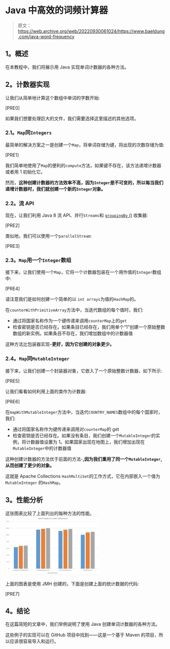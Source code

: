 # Java 中高效的词频计算器

> 原文：<https://web.archive.org/web/20220930061024/https://www.baeldung.com/java-word-frequency>

## **1。概述**

在本教程中，我们将展示用 Java 实现单词计数器的各种方法。

## **2。计数器实现**

让我们从简单地计算这个数组中单词的字数开始:

[PRE0]

如果我们想要处理巨大的文件，我们需要选择这里描述的其他选项。

### **2.1。`Map`同`Integers`**

最简单的解决方案之一是创建一个`Map`，将单词存储为键，将出现的次数存储为值:

[PRE1]

我们简单地使用了`Map`的便利的`compute`方法，如果键不存在，该方法递增计数器或者用 1 初始化它。

然而，**这种创建计数器的方法效率不高，因为`Integer`是不可变的，所以每当我们递增计数器时，我们就创建一个新的`Integer`对象。**

### **2.2。流 API**

现在，让我们利用 Java 8 流 API、并行`Streams`和 [`groupingBy` ()](/web/20221003190704/https://www.baeldung.com/java-groupingby-collector) 收集器:

[PRE2]

类似地，我们可以使用一个`parallelStream`:

[PRE3]

### **2.3。`Map`用一个`Integer`数组**

接下来，让我们使用一个`Map`，它将一个计数器包装在一个用作值的`Integer`数组中:

[PRE4]

请注意我们是如何创建一个简单的以 `int arrays`为值的`HashMap`的。

在`counterWithPrimitiveArray`方法中，当迭代数组的每个值时，我们:

*   通过将国家名称作为一个键传递来调用`counterMap`上的`get`
*   检查密钥是否已经存在。如果条目已经存在，我们用单个“1”创建一个原始整数数组的新实例。如果条目不存在，我们增加数组中的计数器值

这种方法比包装器实现–**更好，因为它创建的对象更少。**

### **2.4。`Map`同`MutableInteger`**

接下来，让我们创建一个封装器对象，它嵌入了一个原始整数计数器，如下所示:

[PRE5]

让我们看看如何利用上面的类作为计数器:

[PRE6]

在`mapWithMutableInteger`方法中，当迭代`COUNTRY_NAMES`数组中的每个国家时，我们:

*   通过将国家名称作为键传递来调用对`counterMap`的 get
*   检查密钥是否已经存在。如果没有条目，我们创建一个`MutableInteger`的实例，将计数器值设置为 1。如果国家出现在地图上，我们增加出现在`MutableInteger`中的计数器值

这种创建计数器的方法优于前面的方法-**,因为我们重用了同一个`MutableInteger`,从而创建了更少的对象。**

这就是 Apache Collections `HashMultiSet`的工作方式，它在内部嵌入一个值为`MutableInteger` 的`HashMap`。

## **3。性能分析**

这张图表比较了上面列出的每种方法的性能。
[![Word Frequency Counter](img/a144bf95f30dd0d5cff7a28f2757a24b.png)](/web/20221003190704/https://www.baeldung.com/wp-content/uploads/2017/12/WordFrequencyCounter.jpg)

上面的图表是使用 JMH 创建的，下面是创建上面的统计数据的代码:

[PRE7]

## **4。结论**

在这篇简短的文章中，我们举例说明了使用 Java 创建单词计数器的各种方法。

这些例子的实现可以在 GitHub 项目中找到——这是一个基于 Maven 的项目，所以应该很容易导入和运行。